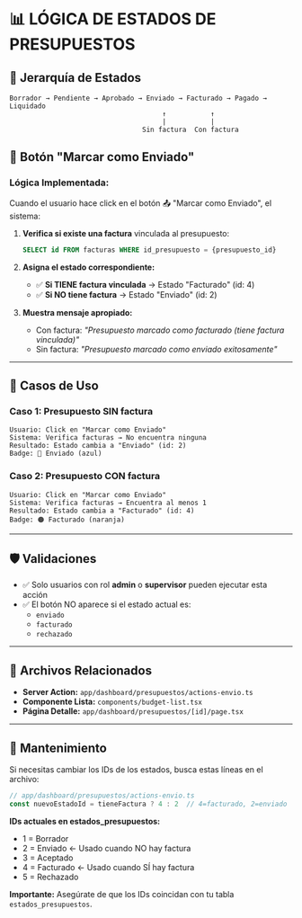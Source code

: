 # 📊 LÓGICA DE ESTADOS DE PRESUPUESTOS

## 🎯 Jerarquía de Estados

```
Borrador → Pendiente → Aprobado → Enviado → Facturado → Pagado → Liquidado
                                      ↑           ↑
                                      |           |
                                 Sin factura  Con factura
```

## 🔄 Botón "Marcar como Enviado"

### **Lógica Implementada:**

Cuando el usuario hace click en el botón 📤 "Marcar como Enviado", el sistema:

1. **Verifica si existe una factura** vinculada al presupuesto:
   ```sql
   SELECT id FROM facturas WHERE id_presupuesto = {presupuesto_id}
   ```

2. **Asigna el estado correspondiente:**
   - ✅ **Si TIENE factura vinculada** → Estado "Facturado" (id: 4)
   - ✅ **Si NO tiene factura** → Estado "Enviado" (id: 2)

3. **Muestra mensaje apropiado:**
   - Con factura: _"Presupuesto marcado como facturado (tiene factura vinculada)"_
   - Sin factura: _"Presupuesto marcado como enviado exitosamente"_

---

## 📌 Casos de Uso

### **Caso 1: Presupuesto SIN factura**
```
Usuario: Click en "Marcar como Enviado"
Sistema: Verifica facturas → No encuentra ninguna
Resultado: Estado cambia a "Enviado" (id: 2)
Badge: 🔵 Enviado (azul)
```

### **Caso 2: Presupuesto CON factura**
```
Usuario: Click en "Marcar como Enviado"
Sistema: Verifica facturas → Encuentra al menos 1
Resultado: Estado cambia a "Facturado" (id: 4)
Badge: 🟠 Facturado (naranja)
```

---

## 🛡️ Validaciones

- ✅ Solo usuarios con rol **admin** o **supervisor** pueden ejecutar esta acción
- ✅ El botón NO aparece si el estado actual es:
  - `enviado`
  - `facturado`
  - `rechazado`

---

## 📁 Archivos Relacionados

- **Server Action:** `app/dashboard/presupuestos/actions-envio.ts`
- **Componente Lista:** `components/budget-list.tsx`
- **Página Detalle:** `app/dashboard/presupuestos/[id]/page.tsx`

---

## 🔧 Mantenimiento

Si necesitas cambiar los IDs de los estados, busca estas líneas en el archivo:

```typescript
// app/dashboard/presupuestos/actions-envio.ts
const nuevoEstadoId = tieneFactura ? 4 : 2  // 4=facturado, 2=enviado
```

**IDs actuales en estados_presupuestos:**
- 1 = Borrador
- 2 = Enviado ← Usado cuando NO hay factura
- 3 = Aceptado
- 4 = Facturado ← Usado cuando SÍ hay factura
- 5 = Rechazado

**Importante:** Asegúrate de que los IDs coincidan con tu tabla `estados_presupuestos`.
